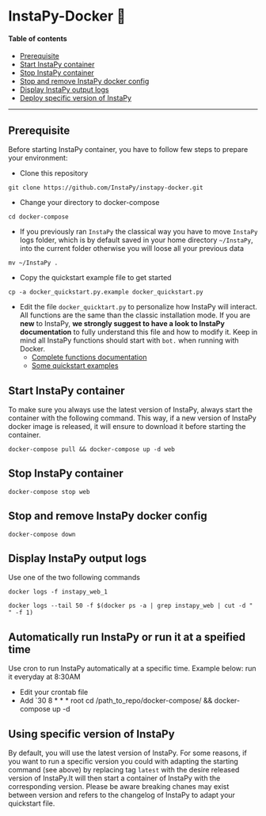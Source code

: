 # InstaPy-Docker 🐳

#### Table of contents
- [Prerequisite](#running-instapy-with-docker)
- [Start InstaPy container](#start-instapy-container)
- [Stop InstaPy container](#stop-instapy-container)
- [Stop and remove InstaPy docker config](#stop-and-remove-instapy-docker-config)
- [Display InstaPy output logs](#display-instapy-output-logs)
- [Deploy specific version of InstaPy](#deploy-specific-version-of-instapy)

---

## Prerequisite
Before starting InstaPy container, you have to follow few steps to prepare your environment:
* Clone this repository
```
git clone https://github.com/InstaPy/instapy-docker.git
```
* Change your directory to docker-compose
```
cd docker-compose
```
* If you previously ran `InstaPy` the classical way you have to move `InstaPy` logs folder, which is by default saved in your home directory `~/InstaPy`, into the current folder otherwise you will loose all your previous data
```
mv ~/InstaPy .
```
* Copy the quickstart example file to get started
```
cp -a docker_quickstart.py.example docker_quickstart.py
```
* Edit the file `docker_quicktart.py` to personalize how InstaPy will interact. All functions are the same than the classic installation mode. If you are **new** to InstaPy, **we strongly suggest to have a look to InstaPy documentation** to fully understand this file and how to modify it. Keep in mind all InstaPy functions should start with `bot.` when running with Docker.
  - [Complete functions documentation](https://github.com/timgrossmann/InstaPy#documentation)
  - [Some quickstart examples](https://github.com/InstaPy/instapy-quickstart/tree/master/quickstart_templates)
  
## Start InstaPy container
To make sure you always use the latest version of InstaPy, always start the container with the following command. This way, if a new version of InstaPy docker image is released, it will ensure to download it before starting the container.
```
docker-compose pull && docker-compose up -d web
```

## Stop InstaPy container
```
docker-compose stop web
```

## Stop and remove InstaPy docker config
```
docker-compose down
```

## Display InstaPy output logs
Use one of the two following commands
```
docker logs -f instapy_web_1
```
```
docker logs --tail 50 -f $(docker ps -a | grep instapy_web | cut -d " " -f 1)
```

## Automatically run InstaPy or run it at a speified time
Use cron to run InstaPy automatically at a specific time. Example below: run it everyday at 8:30AM
* Edit your crontab file
* Add `30 8 * * * root cd /path_to_repo/docker-compose/ && docker-compose up -d

## Using specific version of InstaPy
By default, you will use the latest version of InstaPy. For some reasons, if you want to run a specific version you could with adapting the starting command (see above) by replacing tag `latest` with the desire released version of InstaPy.It will then start a container of InstaPy with the corresponding version. Please be aware breaking chanes may exist between version and refers to the changelog of InstaPy to adapt your quickstart file.
